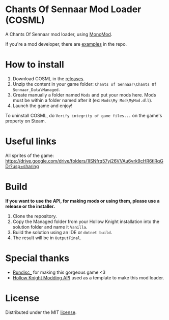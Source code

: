 Chants Of Sennaar Mod Loader (COSML)
=========================

A Chants Of Sennaar mod loader, using [MonoMod](https://github.com/MonoMod/MonoMod).

If you're a mod developer, there are [examples](https://github.com/COS-Modding/COSML/tree/main/Examples) in the repo.

How to install
=======
1. Download COSML in the [releases](https://github.com/COS-Modding/COSML/releases/latest).
2. Unzip the content in your game folder: `Chants of Sennaar\Chants Of Sennaar_Data\Managed`.
3. Create manually a folder named `Mods` and put your mods here. Mods must be within a folder named after it (ex: `Mods\My Mod\MyMod.dll`).
4. Launch the game and enjoy!

To uninstall COSML, do `Verify integrity of game files...` on the game's property on Steam.

Useful links
=======
All sprites of the game: https://drive.google.com/drive/folders/1ISNfrq57yj26VVAu6vrk9cHR6tlRqGDr?usp=sharing

Build
=======

**If you want to use the API, for making mods or using them, please use a release or the installer.**

1. Clone the repository.
2. Copy the Managed folder from your Hollow Knight installation into the solution folder and name it `Vanilla`.
3. Build the solution using an IDE or `dotnet build`.
4. The result will be in `OutputFinal`.

Special thanks
=======
- [Rundisc_](https://www.rundisc.io/chants-of-sennaar/) for making this gorgeous game <3
- [Hollow Knight Modding API](https://github.com/hk-modding/api) used as a template to make this mod loader.

License
=======
Distributed under the MIT [license](https://github.com/COS-Modding/COSML/blob/main/LICENSE).
